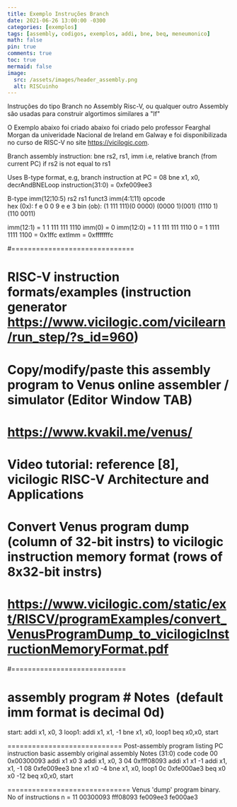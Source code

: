 ```yaml
---
title: Exemplo Instruções Branch
date: 2021-06-26 13:00:00 -0300
categories: [exemplos]
tags: [assembly, codigos, exemplos, addi, bne, beq, meneumonico]
math: false
pin: true
comments: true
toc: true
mermaid: false
image:
  src: /assets/images/header_assembly.png
  alt: RISCuinho
---
```


Instruções do tipo Branch no Assembly Risc-V, ou qualquer outro Assembly são usadas para construir algortimos similares a "If"

O Exemplo abaixo foi criado abaixo foi criado pelo professor Fearghal Morgan da univeridade Nacional de Ireland em Galway e foi disponibilizada no curso de RISC-V no site https://vicilogic.com.



Branch assembly instruction: 
  bne rs2, rs1, imm   i.e, relative branch (from current PC) if rs2 is not equal to rs1

Uses B-type format, e.g, branch instruction at PC = 08
  bne x1, x0, decrAndBNELoop
  instruction(31:0) = 0xfe009ee3

B-type  imm(12¦10:5)  rs2   rs1   funct3  imm(4:1¦11)  opcode  
hex (0x):    f      e     0       0     9        e         e      3
bin (ob): (1 111  111)(0 0000) (0000 1)(001)   (1110    1) (110 0011)

imm(12:1) = 1 1 111 111 1110
imm(0) = 0
imm(12:0) = 1 1 111 111 1110 0 = 1 1111 1111 1100 = 0x1ffc
extImm    = 0xfffffffc 

#==============================
# RISC-V instruction formats/examples (instruction generator https://www.vicilogic.com/vicilearn/run_step/?s_id=960)

# Copy/modify/paste this assembly program to Venus online assembler / simulator (Editor Window TAB) 
# https://www.kvakil.me/venus/
# Video tutorial: reference [8], vicilogic RISC-V Architecture and Applications 

# Convert Venus program dump (column of 32-bit instrs) to vicilogic instruction memory format (rows of 8x32-bit instrs)
# https://www.vicilogic.com/static/ext/RISCV/programExamples/convert_VenusProgramDump_to_vicilogicInstructionMemoryFormat.pdf
#============================

# assembly program            # Notes  (default imm format is decimal 0d)
start:
addi x1, x0, 3
loop1: 
 addi x1, x1, -1
 bne x1, x0, loop1
beq x0,x0, start

============================
Post-assembly program listing
PC instruction  basic assembly   original assembly    Notes
      (31:0)        code              code 
00 0x00300093  addi x1 x0 3   addi x1, x0, 3
04 0xfff08093  addi x1 x1 -1  addi x1, x1, -1
08 0xfe009ee3  bne x1 x0 -4   bne x1, x0, loop1
0c 0xfe000ae3  beq x0 x0 -12  beq x0,x0, start

==============================
Venus 'dump' program binary. No of instructions n = 11
00300093
fff08093
fe009ee3
fe000ae3

